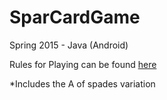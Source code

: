 # SparCardGame
Spring 2015 - Java (Android)


Rules for Playing can be found [here](http://www.pagat.com/last/spar.html "Rule Site") 

*Includes the A of spades variation


